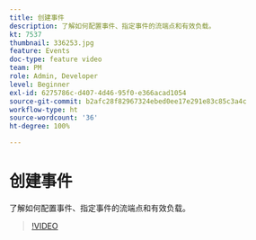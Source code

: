 ```yaml
---
title: 创建事件
description: 了解如何配置事件、指定事件的流端点和有效负载。
kt: 7537
thumbnail: 336253.jpg
feature: Events
doc-type: feature video
team: PM
role: Admin, Developer
level: Beginner
exl-id: 6275786c-d407-4d46-95f0-e366acad1054
source-git-commit: b2afc28f82967324ebed0ee17e291e83c85c3a4c
workflow-type: ht
source-wordcount: '36'
ht-degree: 100%

---
```


# 创建事件

了解如何配置事件、指定事件的流端点和有效负载。

>[!VIDEO](https://video.tv.adobe.com/v/336253?quality=12&learn=on)
